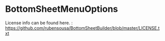 # BottomSheetMenuOptions

License info can be found here. : https://github.com/rubensousa/BottomSheetBuilder/blob/master/LICENSE.txt
